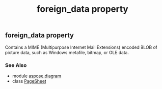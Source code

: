 ﻿---
title: foreign_data property
second_title: Aspose.Diagram for Python via .NET API References
description: 
type: docs
weight: 100
url: /python-net/aspose.diagram/pagesheet/foreign_data/
is_root: false
---

## foreign_data property


Contains a MIME (Multipurpose Internet Mail Extensions) encoded BLOB of picture data, such as Windows metafile, bitmap, or OLE data.

### See Also
* module [aspose.diagram](../../)
* class [PageSheet](/diagram/python-net/aspose.diagram/pagesheet)
